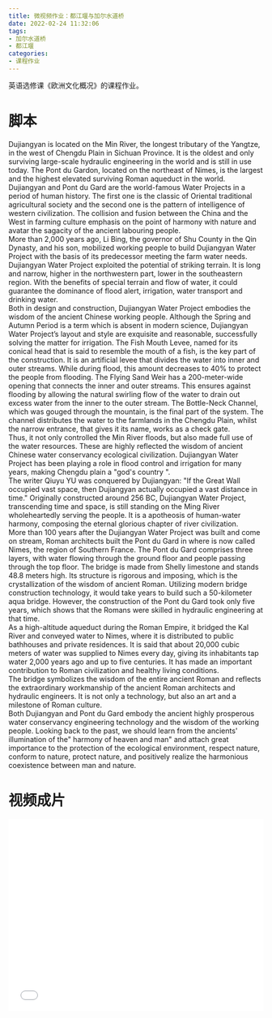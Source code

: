 ```yaml
---
title: 微视频作业：都江堰与加尔水道桥
date: 2022-02-24 11:32:06
tags:
- 加尔水道桥
- 都江堰
categories:
- 课程作业
---
```


英语选修课《欧洲文化概况》的课程作业。

<!-- more -->


# 脚本
Dujiangyan is located on the Min River, the longest tributary of the Yangtze, in the west of Chengdu Plain in Sichuan Province. It is the oldest and only surviving large-scale hydraulic engineering in the world and is still in use today. The Pont du Gardon, located on the northeast of Nimes, is the largest and the highest elevated surviving Roman aqueduct in the world. Dujiangyan and Pont du Gard are the world-famous Water Projects in a period of human history. The first one is the classic of Oriental traditional agricultural society and the second one is the pattern of intelligence of western civilization. The collision and fusion between the China and the West in farming culture emphasis on the point of harmony with nature and avatar the sagacity of the ancient labouring people.<br />More than 2,000 years ago, Li Bing, the governor of Shu County in the Qin Dynasty, and his son, mobilized working people to build Dujiangyan Water Project with the basis of its predecessor meeting the farm water needs. Dujiangyan Water Project exploited the potential of striking terrain. It is long and narrow, higher in the northwestern part, lower in the southeastern region. With the benefits of special terrain and flow of water, it could guarantee the dominance of flood alert, irrigation, water transport and drinking water.<br />Both in design and construction, Dujiangyan Water Project embodies the wisdom of the ancient Chinese working people. Although the Spring and Autumn Period is a term which is absent in modern science, Dujiangyan Water Project’s layout and style are exquisite and reasonable, successfully solving the matter for irrigation. The Fish Mouth Levee, named for its conical head that is said to resemble the mouth of a fish, is the key part of the construction. It is an artificial levee that divides the water into inner and outer streams. While during flood, this amount decreases to 40% to protect the people from flooding. The Flying Sand Weir has a 200-meter-wide opening that connects the inner and outer streams. This ensures against flooding by allowing the natural swirling flow of the water to drain out excess water from the inner to the outer stream. The Bottle-Neck Channel, which was gouged through the mountain, is the final part of the system. The channel distributes the water to the farmlands in the Chengdu Plain, whilst the narrow entrance, that gives it its name, works as a check gate. <br />Thus, it not only controlled the Min River floods, but also made full use of the water resources. These are highly reflected the wisdom of ancient Chinese water conservancy ecological civilization. Dujiangyan Water Project has been playing a role in flood control and irrigation for many years, making Chengdu plain a "god's country ". <br />The writer Qiuyu YU was conquered by Dujiangyan: "If the Great Wall occupied vast space, then Dujiangyan actually occupied a vast distance in time."  Originally constructed around 256 BC, Dujiangyan Water Project, transcending time and space, is still standing on the Ming River wholeheartedly serving the people. It is a apotheosis of human-water harmony, composing the eternal glorious chapter of river civilization. <br />More than 100 years after the Dujiangyan Water Project was built and come on     stream, Roman architects built the Pont du Gard in where is now called Nimes, the region of Southern France. The Pont du Gard comprises three layers, with water flowing through the ground floor and people passing through the top floor. The bridge is made from Shelly limestone and stands 48.8 meters high. Its structure is rigorous and imposing, which is the crystallization of the wisdom of ancient Roman. Utilizing modern bridge construction technology, it would take years to build such a 50-kilometer aqua bridge. However, the construction of the Pont du Gard took only five years, which shows that the Romans were skilled in hydraulic engineering at that time.<br />As a high-altitude aqueduct during the Roman Empire, it bridged the Kal River and conveyed water to Nimes, where it is distributed to public bathhouses and private residences. It is said that about 20,000 cubic meters of water was supplied to Nimes every day, giving its inhabitants tap water 2,000 years ago and up to five centuries. It has made an important contribution to Roman civilization and healthy living conditions.<br />The bridge symbolizes the wisdom of the entire ancient Roman and reflects the extraordinary workmanship of the ancient Roman architects and hydraulic engineers. It is not only a technology, but also an art and a milestone of Roman culture.<br />Both Dujiangyan and Pont du Gard embody the ancient highly prosperous water conservancy engineering technology and the wisdom of the working people. Looking back to the past, we should learn from the ancients' illumination of the" harmony of heaven and man" and attach great importance to the protection of the ecological environment, respect nature, conform to nature, protect nature, and positively realize the harmonious coexistence between man and nature.
<a name="cQ5OS"></a>

# 视频成片

<div style="position: relative; width: 100%; height: 0; padding-bottom: 75%;">
    <iframe src="//player.bilibili.com/player.html?aid=551757114&bvid=BV1qi4y127Da&cid=515766576&page=1"  scrolling="no" border="0" frameborder="no" framespacing="0" allowfullscreen="true" style="position: absolute; width: 100%; height: 100%; left: 0; top: 0;"></iframe>  
  
> 视频的素材来源于哔哩哔哩和Youtube等。剪辑软件使用Pr、瞄影工厂。使用[Arctime Pro](https://arctime.org/)添加字幕。
 
